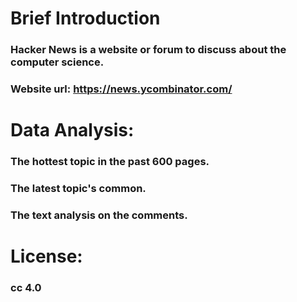# Brief Introduction
### Hacker News is a website or forum to discuss about the computer science.
### Website url: https://news.ycombinator.com/

# Data Analysis:
### The hottest topic in the past 600 pages.
### The latest topic's common.
### The text analysis on the comments.
  
# License:
### cc 4.0
